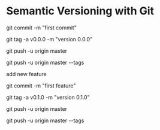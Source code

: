# Semantic Versioning with Git

git commit -m "first commit"

git tag -a v0.0.0 -m "version 0.0.0"

git push -u origin master

git push -u origin master --tags


add new feature

git commit -m "first feature"

git tag -a v0.1.0 -m "version 0.1.0"

git push -u origin master

git push -u origin master --tags


